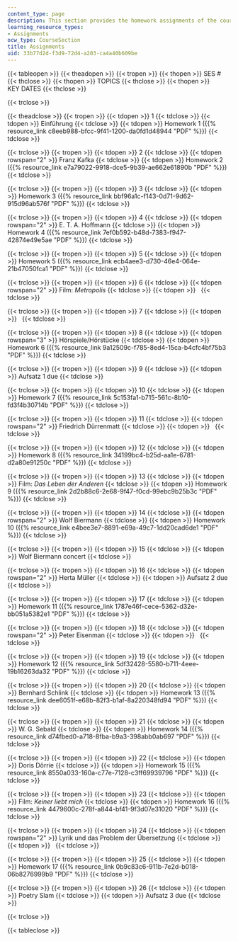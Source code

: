```yaml
---
content_type: page
description: This section provides the homework assignments of the course.
learning_resource_types:
- Assignments
ocw_type: CourseSection
title: Assignments
uid: 33b77d2d-f3d9-72d4-a203-ca4a40b609be
---
```


{{< tableopen >}}
{{< theadopen >}}
{{< tropen >}}
{{< thopen >}}
SES #
{{< thclose >}}
{{< thopen >}}
TOPICS
{{< thclose >}}
{{< thopen >}}
KEY DATES
{{< thclose >}}

{{< trclose >}}

{{< theadclose >}}
{{< tropen >}}
{{< tdopen >}}
1
{{< tdclose >}}
{{< tdopen >}}
Einführung
{{< tdclose >}}
{{< tdopen >}}
Homework 1 ({{% resource_link c8eeb988-bfcc-9f41-1200-da0fd1d48944 "PDF" %}})
{{< tdclose >}}

{{< trclose >}}
{{< tropen >}}
{{< tdopen >}}
2
{{< tdclose >}}
{{< tdopen rowspan="2" >}}
Franz Kafka
{{< tdclose >}}
{{< tdopen >}}
Homework 2 ({{% resource_link e7a79022-9918-dce5-9b39-ae662e61890b "PDF" %}})
{{< tdclose >}}

{{< trclose >}}
{{< tropen >}}
{{< tdopen >}}
3
{{< tdclose >}}
{{< tdopen >}}
Homework 3 ({{% resource_link bbf96a1c-f143-0d71-9d62-915d96ab576f "PDF" %}})
{{< tdclose >}}

{{< trclose >}}
{{< tropen >}}
{{< tdopen >}}
4
{{< tdclose >}}
{{< tdopen rowspan="2" >}}
E. T. A. Hoffmann
{{< tdclose >}}
{{< tdopen >}}
Homework 4 ({{% resource_link 7ef0b592-b48d-7383-f947-42874e49e5ae "PDF" %}})
{{< tdclose >}}

{{< trclose >}}
{{< tropen >}}
{{< tdopen >}}
5
{{< tdclose >}}
{{< tdopen >}}
Homework 5 ({{% resource_link ecb4aee3-d730-46e4-064e-21b47050fca1 "PDF" %}})
{{< tdclose >}}

{{< trclose >}}
{{< tropen >}}
{{< tdopen >}}
6
{{< tdclose >}}
{{< tdopen rowspan="2" >}}
Film: _Metropolis_
{{< tdclose >}}
{{< tdopen >}}
 
{{< tdclose >}}

{{< trclose >}}
{{< tropen >}}
{{< tdopen >}}
7
{{< tdclose >}}
{{< tdopen >}}
 
{{< tdclose >}}

{{< trclose >}}
{{< tropen >}}
{{< tdopen >}}
8
{{< tdclose >}}
{{< tdopen rowspan="3" >}}
Hörspiele/Hörstücke
{{< tdclose >}}
{{< tdopen >}}
Homework 6 ({{% resource_link 9a12509c-f785-8ed4-15ca-b4cfc4bf75b3 "PDF" %}})
{{< tdclose >}}

{{< trclose >}}
{{< tropen >}}
{{< tdopen >}}
9
{{< tdclose >}}
{{< tdopen >}}
Aufsatz 1 due
{{< tdclose >}}

{{< trclose >}}
{{< tropen >}}
{{< tdopen >}}
10
{{< tdclose >}}
{{< tdopen >}}
Homework 7 ({{% resource_link 5c153fa1-b715-561c-8b10-fd3f4b30714b "PDF" %}})
{{< tdclose >}}

{{< trclose >}}
{{< tropen >}}
{{< tdopen >}}
11
{{< tdclose >}}
{{< tdopen rowspan="2" >}}
Friedrich Dürrenmatt
{{< tdclose >}}
{{< tdopen >}}
 
{{< tdclose >}}

{{< trclose >}}
{{< tropen >}}
{{< tdopen >}}
12
{{< tdclose >}}
{{< tdopen >}}
Homework 8 ({{% resource_link 34199bc4-b25d-aa1e-6781-d2a80e91250c "PDF" %}})
{{< tdclose >}}

{{< trclose >}}
{{< tropen >}}
{{< tdopen >}}
13
{{< tdclose >}}
{{< tdopen >}}
Film: _Das Leben der Anderen_
{{< tdclose >}}
{{< tdopen >}}
Homework 9 ({{% resource_link 2d2b88c6-2e68-9f47-f0cd-99ebc9b25b3c "PDF" %}})
{{< tdclose >}}

{{< trclose >}}
{{< tropen >}}
{{< tdopen >}}
14
{{< tdclose >}}
{{< tdopen rowspan="2" >}}
Wolf Biermann
{{< tdclose >}}
{{< tdopen >}}
Homework 10 ({{% resource_link e4bee3e7-8891-e69a-49c7-1dd20cad6de1 "PDF" %}})
{{< tdclose >}}

{{< trclose >}}
{{< tropen >}}
{{< tdopen >}}
15
{{< tdclose >}}
{{< tdopen >}}
Wolf Biermann concert
{{< tdclose >}}

{{< trclose >}}
{{< tropen >}}
{{< tdopen >}}
16
{{< tdclose >}}
{{< tdopen rowspan="2" >}}
Herta Müller
{{< tdclose >}}
{{< tdopen >}}
Aufsatz 2 due
{{< tdclose >}}

{{< trclose >}}
{{< tropen >}}
{{< tdopen >}}
17
{{< tdclose >}}
{{< tdopen >}}
Homework 11 ({{% resource_link 1787e46f-cece-5362-d32e-bb051a5382e1 "PDF" %}})
{{< tdclose >}}

{{< trclose >}}
{{< tropen >}}
{{< tdopen >}}
18
{{< tdclose >}}
{{< tdopen rowspan="2" >}}
Peter Eisenman
{{< tdclose >}}
{{< tdopen >}}
 
{{< tdclose >}}

{{< trclose >}}
{{< tropen >}}
{{< tdopen >}}
19
{{< tdclose >}}
{{< tdopen >}}
Homework 12 ({{% resource_link 5df32428-5580-b711-4eee-19b16263da32 "PDF" %}})
{{< tdclose >}}

{{< trclose >}}
{{< tropen >}}
{{< tdopen >}}
20
{{< tdclose >}}
{{< tdopen >}}
Bernhard Schlink
{{< tdclose >}}
{{< tdopen >}}
Homework 13 ({{% resource_link dee6051f-e68b-82f3-b1af-8a220348fd94 "PDF" %}})
{{< tdclose >}}

{{< trclose >}}
{{< tropen >}}
{{< tdopen >}}
21
{{< tdclose >}}
{{< tdopen >}}
W. G. Sebald
{{< tdclose >}}
{{< tdopen >}}
Homework 14 ({{% resource_link d74fbed0-a718-8fba-b9a3-398abb0ab697 "PDF" %}})
{{< tdclose >}}

{{< trclose >}}
{{< tropen >}}
{{< tdopen >}}
22
{{< tdclose >}}
{{< tdopen >}}
Doris Dörrie
{{< tdclose >}}
{{< tdopen >}}
Homework 15 ({{% resource_link 8550a033-160a-c77e-7128-c3ff69939796 "PDF" %}})
{{< tdclose >}}

{{< trclose >}}
{{< tropen >}}
{{< tdopen >}}
23
{{< tdclose >}}
{{< tdopen >}}
Film: _Keiner liebt mich_
{{< tdclose >}}
{{< tdopen >}}
Homework 16 ({{% resource_link 4479600c-278f-a844-bf41-9f3d07e31020 "PDF" %}})
{{< tdclose >}}

{{< trclose >}}
{{< tropen >}}
{{< tdopen >}}
24
{{< tdclose >}}
{{< tdopen rowspan="2" >}}
Lyrik und das Problem der Übersetzung
{{< tdclose >}}
{{< tdopen >}}
 
{{< tdclose >}}

{{< trclose >}}
{{< tropen >}}
{{< tdopen >}}
25
{{< tdclose >}}
{{< tdopen >}}
Homework 17 ({{% resource_link 0b9c83c6-911b-7e2d-b018-06b8276999b9 "PDF" %}})
{{< tdclose >}}

{{< trclose >}}
{{< tropen >}}
{{< tdopen >}}
26
{{< tdclose >}}
{{< tdopen >}}
Poetry Slam
{{< tdclose >}}
{{< tdopen >}}
Aufsatz 3 due
{{< tdclose >}}

{{< trclose >}}

{{< tableclose >}}